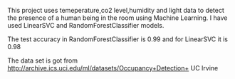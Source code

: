 This project uses temeperature,co2 level,humidity and light data to detect the presence of a human being in the room using Machine Learning. I have used LinearSVC and RandomForestClassifier models.




The test accuracy in RandomForestClassifier is 0.99 and for LinearSVC it is 0.98




The data set is got from http://archive.ics.uci.edu/ml/datasets/Occupancy+Detection+ UC Irvine
